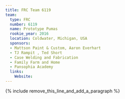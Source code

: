 ```yaml
---
title: FRC Team 6119
team:
  type: FRC
  number: 6119
  name: Prototype Pumas
  rookie_year: 2016
  location: Coldwater, Michigan, USA
  sponsors:
  - Mattson Paint & Custom, Aaron Everhart
  - TJ Rampit , Ted Short
  - Case Welding and Fabrication
  - Family Farm and Home
  - Pansophia Academy
  links:
    Website:
---
```


{% include remove_this_line_and_add_a_paragraph %}